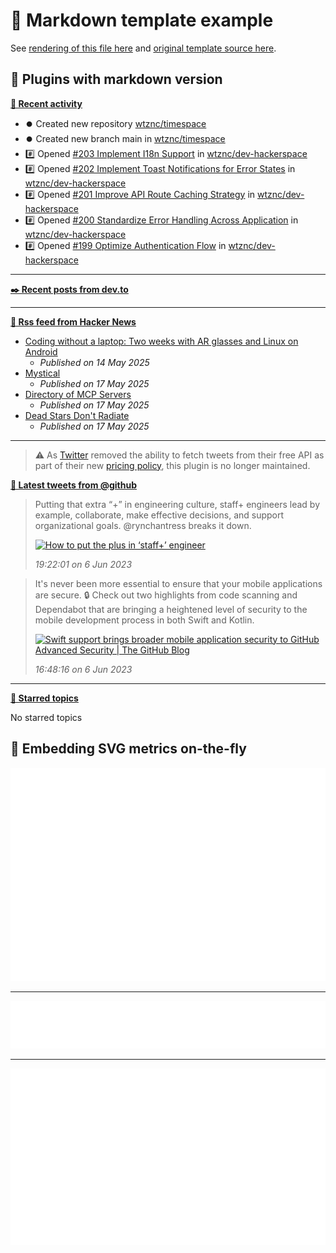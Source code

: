 # 📒 Markdown template example

See [rendering of this file here](https://github.com/lowlighter/metrics/blob/examples/metrics.markdown.full.md) and [original template source here](https://github.com/lowlighter/metrics/blob/master/source/templates/markdown/example.md).

## 🧩 Plugins with markdown version

**[📰 Recent activity](https://github.com/wtznc)**
* ⏺️ Created new repository  [wtznc/timespace](https://github.com/wtznc/timespace)
* ⏺️ Created new branch main in [wtznc/timespace](https://github.com/wtznc/timespace)
* #️⃣ Opened [#203 Implement I18n Support](https://github.com/wtznc/dev-hackerspace/issues/203) in [wtznc/dev-hackerspace](https://github.com/wtznc/dev-hackerspace)
* #️⃣ Opened [#202 Implement Toast Notifications for Error States](https://github.com/wtznc/dev-hackerspace/issues/202) in [wtznc/dev-hackerspace](https://github.com/wtznc/dev-hackerspace)
* #️⃣ Opened [#201 Improve API Route Caching Strategy](https://github.com/wtznc/dev-hackerspace/issues/201) in [wtznc/dev-hackerspace](https://github.com/wtznc/dev-hackerspace)
* #️⃣ Opened [#200 Standardize Error Handling Across Application](https://github.com/wtznc/dev-hackerspace/issues/200) in [wtznc/dev-hackerspace](https://github.com/wtznc/dev-hackerspace)
* #️⃣ Opened [#199 Optimize Authentication Flow](https://github.com/wtznc/dev-hackerspace/issues/199) in [wtznc/dev-hackerspace](https://github.com/wtznc/dev-hackerspace)


___

**[✒️ Recent posts from dev.to](https://dev.to/wtznc)**


___

**[🗼 Rss feed from Hacker News](https://news.ycombinator.com/)**
* [Coding without a laptop: Two weeks with AR glasses and Linux on Android](https://holdtherobot.com/blog/2025/05/11/linux-on-android-with-ar-glasses/)
  * *Published on 14 May 2025*
* [Mystical](https://suberic.net/~dmm/projects/mystical/README.html)
  * *Published on 17 May 2025*
* [Directory of MCP Servers](https://github.com/chatmcp/mcpso)
  * *Published on 17 May 2025*
* [Dead Stars Don&#39;t Radiate](https://johncarlosbaez.wordpress.com/2025/05/17/dead-stars-dont-radiate-and-shrink/)
  * *Published on 17 May 2025*


___

> ⚠️ As [Twitter](https://twitter.com) removed the ability to fetch tweets from their free API as part of their new [pricing policy](https://developer.twitter.com/en/docs/twitter-api/getting-started/about-twitter-api), this plugin is no longer maintained.

<!--  -->
<!-- Example rendering before the plugin was deprecated
-->

**[🐤 Latest tweets from @github](https://twitter.com/github)**
> Putting that extra “+” in engineering culture, staff+ engineers lead by example, collaborate, make effective decisions, and support organizational goals. <span class="mention">@rynchantress</span> breaks it down.
>
> <a href="GitHub"><img src="https://images.ctfassets.net/s5uo95nf6njh/3sBQCkU6O0Lwc2Tp2LkMrU/e20b22c6ecaa66be267ebdf2d7774816/1920x1080-ReadMe-Site_Hero-Ryn_Daniels.jpg" alt="How to put the plus in ‘staff+’ engineer " height="200"></a>
>
> *19:22:01 on 6 Jun 2023*

> It's never been more essential to ensure that your mobile applications are secure. 🔒 Check out two highlights from code scanning and Dependabot that are bringing a heightened level of security to the mobile development process in both Swift and Kotlin.
>
> <a href="The GitHub Blog"><img src="https://github.blog/wp-content/uploads/2023/05/1200.630-Security-wLogo.png" alt="Swift support brings broader mobile application security to GitHub Advanced Security | The GitHub Blog" height="200"></a>
>
> *16:48:16 on 6 Jun 2023*

<!--
-->

___

**[📌 Starred topics](https://github.com/wtznc?tab=stars)**

No starred topics


## 🎈 Embedding SVG metrics on-the-fly

<img src="https://github.com/wtznc/wtznc/blob/main/.cache/example-isocalendar.svg">

___

<img src="https://github.com/wtznc/wtznc/blob/main/.cache/example-languages-pdf.svg">

___

<img src="https://github.com/wtznc/wtznc/blob/main/.cache/example-base-pdf.svg">
